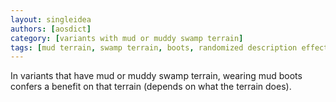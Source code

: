 ```yaml
---
layout: singleidea
authors: [aosdict]
category: [variants with mud or muddy swamp terrain]
tags: [mud terrain, swamp terrain, boots, randomized description effect]
---
```

In variants that have mud or muddy swamp terrain, wearing mud boots confers a benefit on that terrain (depends on what the terrain does).
